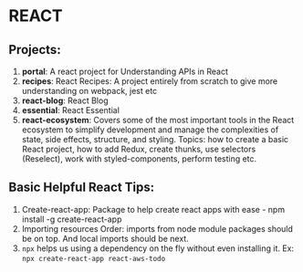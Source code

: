 # REACT

## Projects:
1. **portal**: A react project for Understanding APIs in React
2. **recipes**: React Recipes: A project entirely from scratch to give more understanding on webpack, jest etc
3. **react-blog**: React Blog
4. **essential**: React Essential
5. **react-ecosystem**: Covers some of the most important tools in the React ecosystem to simplify development and manage the complexities of state, side effects, structure, and styling. Topics: how to create a basic React project, how to add Redux, create thunks, use selectors (Reselect), work with styled-components, perform testing etc.

## Basic Helpful React Tips:
1. Create-react-app: Package to help create react apps with ease - npm install -g create-react-app
2. Importing resources Order: imports from node module packages should be on top. And local imports should be next.
3. `npx` helps us using a dependency on the fly without even installing it. Ex: `npx create-react-app react-aws-todo` 
